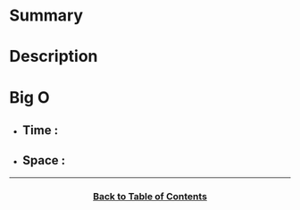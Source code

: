# Summary

# Description

# Big O
  - ## Time : 
  - ## Space : 

-------------------------------------

<h3 align="center"><a href="../table_of_contents.md">Back to Table of Contents</a></h3>